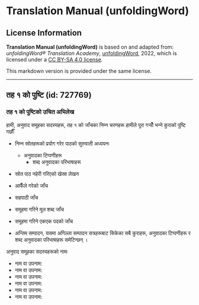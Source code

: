# Translation Manual (unfoldingWord)

## License Information

**Translation Manual (unfoldingWord)** is based on and adapted from: _unfoldingWord® Translation Academy_, [unfoldingWord](https://unfoldingword.org/utw), 2022, which is licensed under a [CC BY-SA 4.0 license](https://creativecommons.org/licenses/by-sa/4.0/legalcode.en).

This markdown version is provided under the same license.



--------------------------------

## तह १ को पुष्टि (id: 727769)

### तह १ को पुष्टिको उचित अभिलेख

हामी, अनुवाद समूहका सदस्यहरू, तह १ को जाँचका निम्‍न चरणहरू हामीले पूरा गर्‍यौँ भन्‍ने कुराको पुष्टि गर्छौँः

* निम्‍न स्रोतहरूको प्रयोग गरेर पाठको सुरुवाती अध्ययनः

    + अनुवादका टिप्पणीहरू
        + शब्द अनुवादका परिभाषाहरू
* स्रोत पाठ नहेरी गरिएको खेस्रा लेखन
* आफैँले गरेको जाँच
* सहपाठी जाँच
* समूहमा गरिने मूल शब्द जाँच
* समूहमा गरिने एकएक पदको जाँच
* अन्तिम सम्पादन, यसमा अगिल्ला सम्पादन सत्रहरूबाट सिकेका सबै कुराहरू, अनुवादका टिप्पणीहरू र शब्द अनुवादका परिभाषाहरू समेटिन्छन् ।

अनुवाद समूहका सदस्यहरूको नामः

* नाम वा उपनाम:
* नाम वा उपनाम:
* नाम वा उपनाम:
* नाम वा उपनाम:
* नाम वा उपनाम:
* नाम वा उपनाम:


